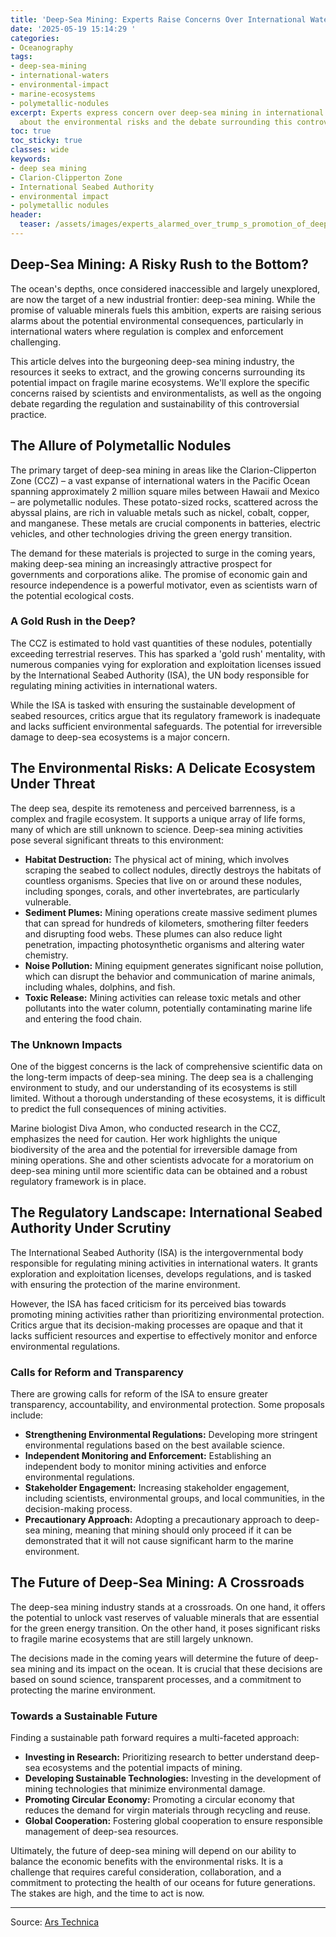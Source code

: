 ```yaml
---
title: 'Deep-Sea Mining: Experts Raise Concerns Over International Waters Exploitation'
date: '2025-05-19 15:14:29 '
categories:
- Oceanography
tags:
- deep-sea-mining
- international-waters
- environmental-impact
- marine-ecosystems
- polymetallic-nodules
excerpt: Experts express concern over deep-sea mining in international waters. Learn
  about the environmental risks and the debate surrounding this controversial practice.
toc: true
toc_sticky: true
classes: wide
keywords:
- deep sea mining
- Clarion-Clipperton Zone
- International Seabed Authority
- environmental impact
- polymetallic nodules
header:
  teaser: /assets/images/experts_alarmed_over_trump_s_promotion_of_deep_sea_20250519151429.jpg
---
```


## Deep-Sea Mining: A Risky Rush to the Bottom?

The ocean's depths, once considered inaccessible and largely unexplored, are now the target of a new industrial frontier: deep-sea mining. While the promise of valuable minerals fuels this ambition, experts are raising serious alarms about the potential environmental consequences, particularly in international waters where regulation is complex and enforcement challenging.

This article delves into the burgeoning deep-sea mining industry, the resources it seeks to extract, and the growing concerns surrounding its potential impact on fragile marine ecosystems. We'll explore the specific concerns raised by scientists and environmentalists, as well as the ongoing debate regarding the regulation and sustainability of this controversial practice.

## The Allure of Polymetallic Nodules

The primary target of deep-sea mining in areas like the Clarion-Clipperton Zone (CCZ) – a vast expanse of international waters in the Pacific Ocean spanning approximately 2 million square miles between Hawaii and Mexico – are polymetallic nodules. These potato-sized rocks, scattered across the abyssal plains, are rich in valuable metals such as nickel, cobalt, copper, and manganese. These metals are crucial components in batteries, electric vehicles, and other technologies driving the green energy transition.

The demand for these materials is projected to surge in the coming years, making deep-sea mining an increasingly attractive prospect for governments and corporations alike. The promise of economic gain and resource independence is a powerful motivator, even as scientists warn of the potential ecological costs.

### A Gold Rush in the Deep?

The CCZ is estimated to hold vast quantities of these nodules, potentially exceeding terrestrial reserves. This has sparked a 'gold rush' mentality, with numerous companies vying for exploration and exploitation licenses issued by the International Seabed Authority (ISA), the UN body responsible for regulating mining activities in international waters.

While the ISA is tasked with ensuring the sustainable development of seabed resources, critics argue that its regulatory framework is inadequate and lacks sufficient environmental safeguards. The potential for irreversible damage to deep-sea ecosystems is a major concern.

## The Environmental Risks: A Delicate Ecosystem Under Threat

The deep sea, despite its remoteness and perceived barrenness, is a complex and fragile ecosystem. It supports a unique array of life forms, many of which are still unknown to science. Deep-sea mining activities pose several significant threats to this environment:

*   **Habitat Destruction:** The physical act of mining, which involves scraping the seabed to collect nodules, directly destroys the habitats of countless organisms. Species that live on or around these nodules, including sponges, corals, and other invertebrates, are particularly vulnerable.
*   **Sediment Plumes:** Mining operations create massive sediment plumes that can spread for hundreds of kilometers, smothering filter feeders and disrupting food webs. These plumes can also reduce light penetration, impacting photosynthetic organisms and altering water chemistry.
*   **Noise Pollution:** Mining equipment generates significant noise pollution, which can disrupt the behavior and communication of marine animals, including whales, dolphins, and fish.
*   **Toxic Release:** Mining activities can release toxic metals and other pollutants into the water column, potentially contaminating marine life and entering the food chain.

### The Unknown Impacts

One of the biggest concerns is the lack of comprehensive scientific data on the long-term impacts of deep-sea mining. The deep sea is a challenging environment to study, and our understanding of its ecosystems is still limited. Without a thorough understanding of these ecosystems, it is difficult to predict the full consequences of mining activities.

Marine biologist Diva Amon, who conducted research in the CCZ, emphasizes the need for caution. Her work highlights the unique biodiversity of the area and the potential for irreversible damage from mining operations. She and other scientists advocate for a moratorium on deep-sea mining until more scientific data can be obtained and a robust regulatory framework is in place.

## The Regulatory Landscape: International Seabed Authority Under Scrutiny

The International Seabed Authority (ISA) is the intergovernmental body responsible for regulating mining activities in international waters. It grants exploration and exploitation licenses, develops regulations, and is tasked with ensuring the protection of the marine environment.

However, the ISA has faced criticism for its perceived bias towards promoting mining activities rather than prioritizing environmental protection. Critics argue that its decision-making processes are opaque and that it lacks sufficient resources and expertise to effectively monitor and enforce environmental regulations.

### Calls for Reform and Transparency

There are growing calls for reform of the ISA to ensure greater transparency, accountability, and environmental protection. Some proposals include:

*   **Strengthening Environmental Regulations:** Developing more stringent environmental regulations based on the best available science.
*   **Independent Monitoring and Enforcement:** Establishing an independent body to monitor mining activities and enforce environmental regulations.
*   **Stakeholder Engagement:** Increasing stakeholder engagement, including scientists, environmental groups, and local communities, in the decision-making process.
*   **Precautionary Approach:** Adopting a precautionary approach to deep-sea mining, meaning that mining should only proceed if it can be demonstrated that it will not cause significant harm to the marine environment.

## The Future of Deep-Sea Mining: A Crossroads

The deep-sea mining industry stands at a crossroads. On one hand, it offers the potential to unlock vast reserves of valuable minerals that are essential for the green energy transition. On the other hand, it poses significant risks to fragile marine ecosystems that are still largely unknown.

The decisions made in the coming years will determine the future of deep-sea mining and its impact on the ocean. It is crucial that these decisions are based on sound science, transparent processes, and a commitment to protecting the marine environment.

### Towards a Sustainable Future

Finding a sustainable path forward requires a multi-faceted approach:

*   **Investing in Research:** Prioritizing research to better understand deep-sea ecosystems and the potential impacts of mining.
*   **Developing Sustainable Technologies:** Investing in the development of mining technologies that minimize environmental damage.
*   **Promoting Circular Economy:** Promoting a circular economy that reduces the demand for virgin materials through recycling and reuse.
*   **Global Cooperation:** Fostering global cooperation to ensure responsible management of deep-sea resources.

Ultimately, the future of deep-sea mining will depend on our ability to balance the economic benefits with the environmental risks. It is a challenge that requires careful consideration, collaboration, and a commitment to protecting the health of our oceans for future generations. The stakes are high, and the time to act is now.


---

Source: [Ars Technica ](https://arstechnica.com/science/2025/05/experts-alarmed-over-trumps-promotion-of-deep-sea-mining-in-international-waters/)